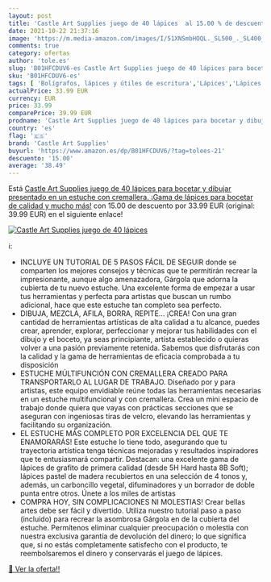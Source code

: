 ```yaml
---
layout: post
title: 'Castle Art Supplies juego de 40 lápices  al 15.00 % de descuento'
date: 2021-10-22 21:37:16
image: 'https://m.media-amazon.com/images/I/51XNSmbHOQL._SL500_._SL400_.jpg'
comments: true
category: ofertas
author: 'tole.es'
slug: 'B01HFCDUV6-es Castle Art Supplies juego de 40 lápices para bocetar y...'
sku: 'B01HFCDUV6-es'
tags: [ 'Bolígrafos, lápices y útiles de escritura','Lápices','Lápices de colores para adultos','Oficina y papelería','castle art supplies','lápices', ]
actualPrice: 33.99 EUR
currency: EUR
price: 33.99
comparePrice: 39.99 EUR
prodname: 'Castle Art Supplies juego de 40 lápices para bocetar y dibujar presentado en un estuche con cremallera. ¡Gama de lápices para bocetar de calidad y mucho más!'
country: 'es'
flag: '🇪🇸'
brand: 'Castle Art Supplies'
buyurl: 'https://www.amazon.es/dp/B01HFCDUV6/?tag=tolees-21'
descuento: '15.00'
average: '38.49'
---
```


Está [Castle Art Supplies juego de 40 lápices para bocetar y dibujar presentado en un estuche con cremallera. ¡Gama de lápices para bocetar de calidad y mucho más!](https://www.amazon.es/dp/B01HFCDUV6/?tag=tolees-21) con 15.00 de descuento por 33.99 EUR (original: 39.99 EUR) en el siguiente enlace!

[![Castle Art Supplies juego de 40 lápices ](https://m.media-amazon.com/images/I/51XNSmbHOQL._SL500_._SL400_.jpg)](https://www.amazon.es/dp/B01HFCDUV6/?tag=tolees-21)

ℹ️:

- INCLUYE UN TUTORIAL DE 5 PASOS FÁCIL DE SEGUIR donde se comparten los mejores consejos y técnicas que te permitirán recrear la impresionante, aunque algo amenazadora, Gárgola que adorna la cubierta de tu nuevo estuche. Una excelente forma de empezar a usar tus herramientas y perfecta para artistas que buscan un rumbo adicional, hace que este estuche tan completo sea perfecto.
- DIBUJA, MEZCLA, AFILA, BORRA, REPITE... ¡CREA! Con una gran cantidad de herramientas artísticas de alta calidad a tu alcance, puedes crear, aprender, explorar, perfeccionar y mejorar tus habilidades con el dibujo y el boceto, ya seas principiante, artista establecido o quieras volver a una pasión previamente retenida. Sabemos que disfrutarás con la calidad y la gama de herramientas de eficacia comprobada a tu disposición
- ESTUCHE MÚLTIFUNCIÓN CON CREMALLERA CREADO PARA TRANSPORTARLO AL LUGAR DE TRABAJO. Diseñado por y para artistas, este equipo envidiable reúne todas las herramientas necesarias en un estuche multifuncional y con cremallera. Crea un mini espacio de trabajo donde quiera que vayas con prácticas secciones que se aseguran con ingeniosas tiras de velcro, elevando las herramientas y facilitando su organización.
- EL ESTUCHE MÁS COMPLETO POR EXCELENCIA DEL QUE TE ENAMORARÁS! Este estuche lo tiene todo, asegurando que tu trayectoria artística tenga técnicas mejoradas y resultados inspiradores que te entusiasmará compartir. Destacan: una excelente gama de lápices de grafito de primera calidad (desde 5H Hard hasta 8B Soft); lápices pastel de madera recubiertos en una selección de 4 tonos y, además, un carboncillo vegetal, difuminadores y un borrador de doble punta entre otros. Únete a los miles de artistas
- COMPRA HOY, SIN COMPLICACIONES NI MOLESTIAS! Crear bellas artes debe ser fácil y divertido. Utiliza nuestro tutorial paso a paso (incluido) para recrear la asombrosa Gárgola en de la cubierta del estuche. Permítenos eliminar cualquier preocupación o molestia con nuestra exclusiva garantía de devolución del dinero; lo que significa que, si no estás completamente satisfecho con el producto, te reembolsaremos el dinero y conservarás el juego de lápices.

[🛒 Ver la oferta!!](https://www.amazon.es/dp/B01HFCDUV6/?tag=tolees-21)
